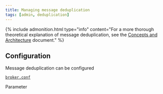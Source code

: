```yaml
---
title: Managing message deduplication
tags: [admin, deduplication]
---
```


{% include admonition.html type="info" content="For a more thorough theoretical explanation of message deduplication, see the [Concepts and Architecture](../../getting-started/ConceptsAndArchitecture#message-deduplication) document." %}

## Configuration

Message deduplication can be configured

[`broker.conf`](../../reference/Configuration#broker)

Parameter
